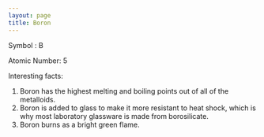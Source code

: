 ```yaml
---
layout: page
title: Boron
---
```


Symbol : B

Atomic Number: 5

Interesting facts: 

1. Boron has the highest melting and boiling points out of all of the metalloids. 
2. Boron is added to glass to make it more resistant to heat shock, which is why most laboratory glassware is made from borosilicate. 
3. Boron burns as a bright green flame.